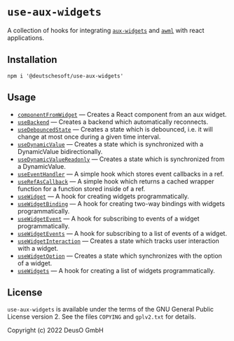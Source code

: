 # `use-aux-widgets`

A collection of hooks for integrating
[`aux-widgets`](https://github.com/DeutscheSoft/aux-widgets) and
[`awml`](https://github.com/DeutscheSoft/AWML) with react applications.

## Installation

    npm i '@deutschesoft/use-aux-widgets'

## Usage

- [`componentFromWidget`](./docs/componentFromWidget.md) &mdash; Creates a React
  component from an aux widget.
- [`useBackend`](./docs/useBackend.md) &mdash; Creates a backend which
  automatically reconnects.
- [`useDebouncedState`](./docs/useDebouncedState.md) &mdash; Creates a state
  which is debounced, i.e. it will change at most once during a given time
  interval.
- [`useDynamicValue`](./docs/useDynamicValue.md) &mdash; Creates a state which
  is synchronized with a DynamicValue bidirectionally.
- [`useDynamicValueReadonly`](./docs/useDynamicValueReadonly.md) &mdash; Creates
  a state which is synchronized from a DynamicValue.
- [`useEventHandler`](./docs/useEventHandler.md) &mdash; A simple hook which
  stores event callbacks in a ref.
- [`useRefAsCallback`](./docs/useRefAsCallback.md) &mdash; A simple hook which
  returns a cached wrapper function for a function stored inside of a ref.
- [`useWidget`](./docs/useWidget.md) &mdash; A hook for creating widgets
  programmatically.
- [`useWidgetBinding`](./docs/useWidgetBinding.md) &mdash; A hook for creating
  two-way bindings with widgets programmatically.
- [`useWidgetEvent`](./docs/useWidgetEvent.md) &mdash; A hook for subscribing to
  events of a widget programmatically.
- [`useWidgetEvents`](./docs/useWidgetEvents.md) &mdash; A hook for subscribing to
  a list of events of a widget.
- [`useWidgetInteraction`](./docs/useWidgetInteraction.md) &mdash; Creates a
  state which tracks user interaction with a widget.
- [`useWidgetOption`](./docs/useWidgetOption.md) &mdash; Creates a state which
  synchronizes with the option of a widget.
- [`useWidgets`](./docs/useWidgets.md) &mdash; A hook for creating a list of
  widgets programmatically.

## License

`use-aux-widgets` is available under the terms of the GNU General Public License version 2.
See the files `COPYING` and `gplv2.txt` for details.

Copyright (c) 2022 DeusO GmbH
